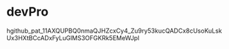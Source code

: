 # devPro
h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l
